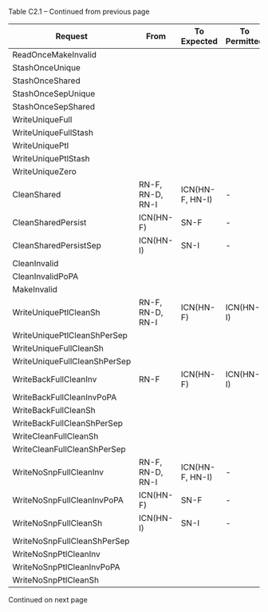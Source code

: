 Table C2.1 – Continued from previous page

<!-- MERGE table -->

| Request                      | From             | To Expected     | To Permitted |
|------------------------------|------------------|-----------------|--------------|
| ReadOnceMakeInvalid          |                  |                 |              |
| StashOnceUnique              |                  |                 |              |
| StashOnceShared              |                  |                 |              |
| StashOnceSepUnique           |                  |                 |              |
| StashOnceSepShared           |                  |                 |              |
| WriteUniqueFull              |                  |                 |              |
| WriteUniqueFullStash         |                  |                 |              |
| WriteUniquePtl               |                  |                 |              |
| WriteUniquePtlStash          |                  |                 |              |
| WriteUniqueZero              |                  |                 |              |
| CleanShared                  | RN-F, RN-D, RN-I | ICN(HN-F, HN-I) | -            |
| CleanSharedPersist           | ICN(HN-F)        | SN-F            | -            |
| CleanSharedPersistSep        | ICN(HN-I)        | SN-I            | -            |
| CleanInvalid                 |                  |                 |              |
| CleanInvalidPoPA             |                  |                 |              |
| MakeInvalid                  |                  |                 |              |
| WriteUniquePtlCleanSh        | RN-F, RN-D, RN-I | ICN(HN-F)       | ICN(HN-I)    |
| WriteUniquePtlCleanShPerSep  |                  |                 |              |
| WriteUniqueFullCleanSh       |                  |                 |              |
| WriteUniqueFullCleanShPerSep |                  |                 |              |
| WriteBackFullCleanInv        | RN-F             | ICN(HN-F)       | ICN(HN-I)    |
| WriteBackFullCleanInvPoPA    |                  |                 |              |
| WriteBackFullCleanSh         |                  |                 |              |
| WriteBackFullCleanShPerSep   |                  |                 |              |
| WriteCleanFullCleanSh        |                  |                 |              |
| WriteCleanFullCleanShPerSep  |                  |                 |              |
| WriteNoSnpFullCleanInv       | RN-F, RN-D, RN-I | ICN(HN-F, HN-I) | -            |
| WriteNoSnpFullCleanInvPoPA   | ICN(HN-F)        | SN-F            | -            |
| WriteNoSnpFullCleanSh        | ICN(HN-I)        | SN-I            | -            |
| WriteNoSnpFullCleanShPerSep  |                  |                 |              |
| WriteNoSnpPtlCleanInv        |                  |                 |              |
| WriteNoSnpPtlCleanInvPoPA    |                  |                 |              |
| WriteNoSnpPtlCleanSh         |                  |                 |              |

Continued on next page